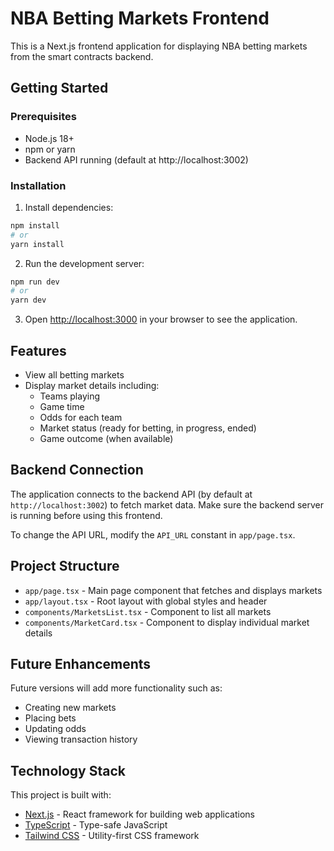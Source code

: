 # NBA Betting Markets Frontend

This is a Next.js frontend application for displaying NBA betting markets from the smart contracts backend.

## Getting Started

### Prerequisites

- Node.js 18+ 
- npm or yarn
- Backend API running (default at http://localhost:3002)

### Installation

1. Install dependencies:

```bash
npm install
# or
yarn install
```

2. Run the development server:

```bash
npm run dev
# or
yarn dev
```

3. Open [http://localhost:3000](http://localhost:3000) in your browser to see the application.

## Features

- View all betting markets
- Display market details including:
  - Teams playing
  - Game time
  - Odds for each team
  - Market status (ready for betting, in progress, ended)
  - Game outcome (when available)

## Backend Connection

The application connects to the backend API (by default at `http://localhost:3002`) to fetch market data. Make sure the backend server is running before using this frontend.

To change the API URL, modify the `API_URL` constant in `app/page.tsx`.

## Project Structure

- `app/page.tsx` - Main page component that fetches and displays markets
- `app/layout.tsx` - Root layout with global styles and header
- `components/MarketsList.tsx` - Component to list all markets
- `components/MarketCard.tsx` - Component to display individual market details

## Future Enhancements

Future versions will add more functionality such as:
- Creating new markets
- Placing bets
- Updating odds
- Viewing transaction history

## Technology Stack

This project is built with:
- [Next.js](https://nextjs.org) - React framework for building web applications
- [TypeScript](https://www.typescriptlang.org/) - Type-safe JavaScript
- [Tailwind CSS](https://tailwindcss.com/) - Utility-first CSS framework
